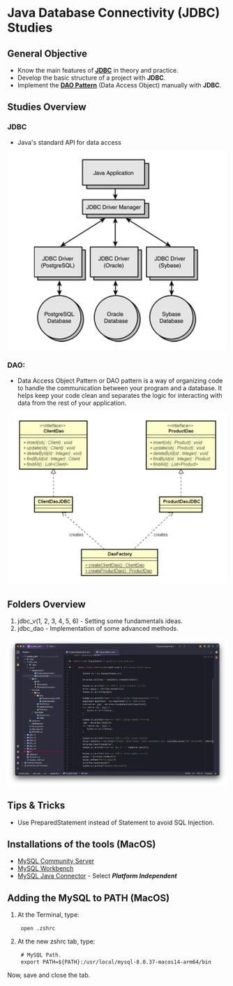 # Java Database Connectivity (JDBC) Studies

## General Objective

* Know the main features of [**JDBC**](https://www.ibm.com/docs/en/cics-ts/6.1?topic=server-java-database-connectivity-jdbc) in theory and practice.
* Develop the basic structure of a project with **JDBC**.
* Implement the [**DAO Pattern**](https://www.geeksforgeeks.org/data-access-object-pattern/) (Data Access Object) manually with **JDBC**.

## Studies Overview

### **JDBC** 

* Java's standard API for data access

<img src="/assets/imgs/jdbc.png" alt="JDBC" width="600">

### **DAO:**

* Data Access Object Pattern or DAO pattern is a way of organizing code to handle the communication between your program and a database. It helps keep your code clean and separates the logic for interacting with data from the rest of your application.

<img src="/assets/imgs/dao.png" alt="DAO" width="600">

## Folders Overview

1. jdbc_v(1, 2, 3, 4, 5, 6) - Setting some fundamentals ideas.
2. jdbc_dao - Implementation of some advanced methods.

<img src="/assets/imgs/overview.png" alt="FOLDERS" width="600">

## Tips & Tricks

- Use PreparedStatement instead of Statement to avoid SQL Injection.

## Installations of the tools (MacOS)

* [MySQL Community Server](https://dev.mysql.com/downloads/mysql/)
* [MySQL Workbench](https://dev.mysql.com/downloads/workbench/)
* [MySQL Java Connector](https://dev.mysql.com/downloads/connector/j/) - Select __*Platform Independent*__ 

## Adding the MySQL to PATH (MacOS)

1. At the Terminal, type:

        open .zshrc


2. At the new zshrc tab, type:

        # MySQL Path.
        export PATH=${PATH}:/usr/local/mysql-8.0.37-macos14-arm64/bin


Now, save and close the tab.


